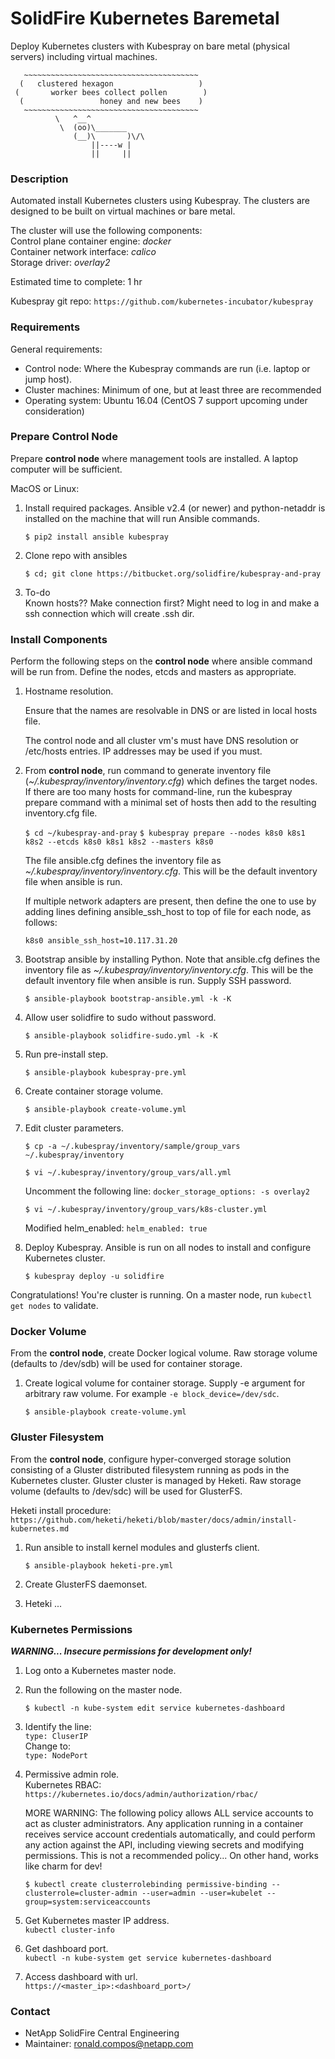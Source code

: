 # SolidFire Kubernetes Baremetal #

Deploy Kubernetes clusters with Kubespray on bare metal (physical servers) including virtual machines.

```
   ~~~~~~~~~~~~~~~~~~~~~~~~~~~~~~~~~~~~~~~
  (   clustered hexagon                   )
 (       worker bees collect pollen        )
  (                 honey and new bees    )
   ~~~~~~~~~~~~~~~~~~~~~~~~~~~~~~~~~~~~~~~
          \   ^__^
           \  (oo)\_______
              (__)\       )\/\
                  ||----w |
                  ||     ||
```

### Description ###

Automated install Kubernetes clusters using Kubespray.  The clusters are designed to be built on virtual machines or bare metal.

The cluster will use the following components:  
Control plane container engine: *docker*  
Container network interface: *calico*  
Storage driver: *overlay2*  

Estimated time to complete: 1 hr

Kubespray git repo:  `https://github.com/kubernetes-incubator/kubespray`

### Requirements ###

General requirements:

* Control node: Where the Kubespray commands are run (i.e. laptop or jump host).
* Cluster machines: Minimum of one, but at least three are recommended
* Operating system: Ubuntu 16.04   (CentOS 7 support upcoming under consideration)

### Prepare Control Node ###

Prepare **control node** where management tools are installed.  A laptop computer will be sufficient.

MacOS or Linux:

1. Install required packages.  Ansible v2.4 (or newer) and python-netaddr is installed on the machine that will run Ansible commands.

    `$ pip2 install ansible kubespray`  

2. Clone repo with ansibles

    `$ cd; git clone https://bitbucket.org/solidfire/kubespray-and-pray`

3.  To-do  
    Known hosts??  Make connection first?
    Might need to log in and make a ssh connection which will create .ssh dir.

### Install Components ###

Perform the following steps on the **control node** where ansible command will be run from.  Define the nodes, etcds and masters as appropriate.

1. Hostname resolution.

    Ensure that the names are resolvable in DNS or are listed in local hosts file.

    The control node and all cluster vm's must have DNS resolution or /etc/hosts entries.  IP addresses may be used if you must.

2. From **control node**, run command to generate inventory file (*~/.kubespray/inventory/inventory.cfg*) which defines the target nodes.  If there are too many hosts for command-line, run the kubespray prepare command with a minimal set of hosts then add to the resulting inventory.cfg file.

    `$ cd ~/kubespray-and-pray`
    `$ kubespray prepare --nodes k8s0 k8s1 k8s2 --etcds k8s0 k8s1 k8s2 --masters k8s0`

    The file ansible.cfg defines the inventory file as *~/.kubespray/inventory/inventory.cfg*.  This will be the default inventory file when ansible is run.
    
    If multiple network adapters are present, then define the one to use by adding lines defining ansible\_ssh\_host to top of file for each node, as follows:
    
    `k8s0 ansible_ssh_host=10.117.31.20`   

3. Bootstrap ansible by installing Python.  Note that ansible.cfg defines the inventory file as *~/.kubespray/inventory/inventory.cfg*.  This will be the default inventory file when ansible is run.  Supply SSH password. 

    `$ ansible-playbook bootstrap-ansible.yml -k -K`

4. Allow user solidfire to sudo without password.

    `$ ansible-playbook solidfire-sudo.yml -k -K`

5. Run pre-install step.

    `$ ansible-playbook kubespray-pre.yml`

6. Create container storage volume.

    `$ ansible-playbook create-volume.yml`

7. Edit cluster parameters.

    `$ cp -a ~/.kubespray/inventory/sample/group_vars ~/.kubespray/inventory`

    `$ vi ~/.kubespray/inventory/group_vars/all.yml`

    Uncomment the following line:
    `docker_storage_options: -s overlay2`  

    `$ vi ~/.kubespray/inventory/group_vars/k8s-cluster.yml`

    Modified helm_enabled:
    `helm_enabled: true`
 
8. Deploy Kubespray.  Ansible is run on all nodes to install and configure Kubernetes cluster.
 
    `$ kubespray deploy -u solidfire`
    
Congratulations!  You're cluster is running.  On a master node, run `kubectl get nodes` to validate.

### Docker Volume ###

From the **control node**, create Docker logical volume.  Raw storage volume (defaults to /dev/sdb) will be used for container storage.

1. Create logical volume for container storage.  Supply -e argument for arbitrary raw volume.  For example `-e block_device=/dev/sdc`.

    `$ ansible-playbook create-volume.yml`

### Gluster Filesystem ###

From the **control node**, configure hyper-converged storage solution consisting of a Gluster distributed filesystem running as pods in the Kubernetes cluster.  Gluster cluster is managed by Heketi.  Raw storage volume (defaults to /dev/sdc) will be used for GlusterFS.

Heketi install procedure: `https://github.com/heketi/heketi/blob/master/docs/admin/install-kubernetes.md`

1. Run ansible to install kernel modules and glusterfs client.

    `$ ansible-playbook heketi-pre.yml`

2. Create GlusterFS daemonset.

3. Heteki ...

### Kubernetes Permissions ###

***WARNING... Insecure permissions for development only!***

1. Log onto a Kubernetes master node.

2. Run the following on the master node.  

    `$ kubectl -n kube-system edit service kubernetes-dashboard`

3. Identify the line:  
    `type: CluserIP`  
    Change to:  
    `type: NodePort`  

4. Permissive admin role.  
    Kubernetes RBAC: `https://kubernetes.io/docs/admin/authorization/rbac/`

    MORE WARNING: The following policy allows ALL service accounts to act as cluster administrators. Any application running in a container receives service account credentials automatically, and could perform any action against the API, including viewing secrets and modifying permissions. This is not a recommended policy... On other hand, works like charm for dev!

    `$ kubectl create clusterrolebinding permissive-binding --clusterrole=cluster-admin --user=admin --user=kubelet --group=system:serviceaccounts`

5. Get Kubernetes master IP address.  
    `kubectl cluster-info`

6. Get dashboard port.  
    `kubectl -n kube-system get service kubernetes-dashboard`

7. Access dashboard with url.  
    `https://<master_ip>:<dashboard_port>/`

### Contact ###

* NetApp SolidFire Central Engineering
* Maintainer:  ronald.compos@netapp.com
